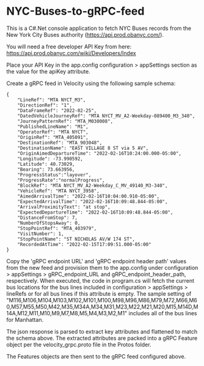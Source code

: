 # NYC-Buses-to-gRPC-feed

This is a C#.Net console application to fetch NYC Buses records from the New York City Buses authority (https://api.prod.obanyc.com/).

You will need a free developer API Key from here: https://api.prod.obanyc.com/wiki/Developers/Index

Place your API Key in the app.config configuration > appSettings section as the value for the apiKey attribute.

Create a gRPC feed in Velocity using the following sample schema:

````
{
    "LineRef": "MTA NYCT_M3",
    "DirectionRef": "1",
    "DataFrameRef": "2022-02-25",
    "DatedVehicleJourneyRef": "MTA NYCT_MV_A2-Weekday-089400_M3_340",
    "JourneyPatternRef": "MTA_M030008",
    "PublishedLineName": "M1",
    "OperatorRef": "MTA NYCT",
    "OriginRef": "MTA_405091",
    "DestinationRef": "MTA_903048",
    "DestinationName": "EAST VILLAGE 8 ST via 5 AV",
    "OriginAimedDepartureTime": "2022-02-16T10:24:00.000-05:00",
    "Longitude": -73.990592,
    "Latitude": 40.73029,
    "Bearing": 73.663956,
    "ProgressStatus":"layover",
    "ProgressRate":"normalProgress",
    "BlockRef": "MTA NYCT_MV_A2-Weekday_C_MV_49140_M3-340",
    "VehicleRef": "MTA NYCT_3958",
    "AimedArrivalTime": "2022-02-16T10:04:00.910-05:00",
    "ExpectedArrivalTime": "2022-02-16T10:09:48.844-05:00",
    "ArrivalProximityText": "at stop",
    "ExpectedDepartureTime": "2022-02-16T10:09:48.844-05:00",
    "DistanceFromStop": 7,
    "NumberOfStopsAway": 0,
    "StopPointRef": "MTA_403979",
    "VisitNumber": 1,
    "StopPointName": "ST NICHOLAS AV/W 174 ST",
    "RecordedAtTime": "2022-02-15T17:09:51.000-05:00"
}
````
Copy the 'gRPC endpoint URL' and 'gRPC endpoint header path' values from the new feed and provision them to the app.config under configuration > appSettings > gRPC_endpoint_URL and gRPC_endpoint_header_path, respectively.
When executed, the code in program.cs will fetch the current bus locations for the bus lines included in configuration > appSettings > lineRefs or for all bus lines if this attribute is empty.
The sample setting of "M116,M106,M104,M103,M102,M101,M100,M98,M96,M86,M79,M72,M66,M60,M57,M55,M50,M42,M35,M34A,M34,M31,M23,M22,M21,M20,M15,M14D,M14A,M12,M11,M10,M9,M7,M8,M5,M4,M3,M2,M1" includes all of the bus lines for Manhattan.

The json response is parsed to extract key attributes and flattened to match the schema above. The extracted attributes are packed into a gRPC Feature object per the velocity_grpc.proto file in the Protos folder.

The Features objects are then sent to the gRPC feed configured above.

